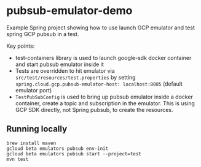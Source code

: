 # pubsub-emulator-demo
Example Spring project showing how to use launch GCP emulator and test spring GCP pubsub in a test.

Key points:
- test-containers library is used to launch google-sdk docker container and start pubsub emulator inside it
- Tests are overridden to hit emulator via `src/test/resources/test.properties` by setting `spring.cloud.gcp.pubsub-emulator-host: localhost:8085` (default emulator port)
- `TestPubSubConfig` is used to bring up pubsub emulator inside a docker container, create a topic and subscription in the emulator. This is using GCP SDK directly, not Spring pubsub, to create the resources. 

## Running locally

```shell
brew install maven
gcloud beta emulators pubsub env-init
gcloud beta emulators pubsub start --project=test
mvn test
```